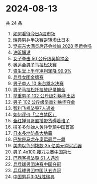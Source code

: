 # 2024-08-13

共 24 条

<!-- BEGIN -->
<!-- 最后更新时间 Tue Aug 13 2024 21:13:22 GMT+0800 (China Standard Time) -->

1. [如何看待今日A股市场](https://www.zhihu.com/search?q=%E5%A6%82%E4%BD%95%E7%9C%8B%E5%BE%85%E4%BB%8A%E6%97%A5A%E8%82%A1%E5%B8%82%E5%9C%BA)
1. [瑞典男乒半决赛逆转淘汰日本](https://www.zhihu.com/search?q=%E7%91%9E%E5%85%B8%E7%94%B7%E4%B9%92%E5%8D%8A%E5%86%B3%E8%B5%9B%E9%80%86%E8%BD%AC%E6%B7%98%E6%B1%B0%E6%97%A5%E6%9C%AC)
1. [樊振东大满贯后还会参加 2028 奥运会吗](https://www.zhihu.com/search?q=%E6%A8%8A%E6%8C%AF%E4%B8%9C%E5%A4%A7%E6%BB%A1%E8%B4%AF%E5%90%8E%E8%BF%98%E4%BC%9A%E5%8F%82%E5%8A%A0%202028%20%E5%A5%A5%E8%BF%90%E4%BC%9A%E5%90%97)
1. [许昕解说](https://www.zhihu.com/search?q=%E8%AE%B8%E6%98%95%E8%A7%A3%E8%AF%B4)
1. [女子拳击 50 公斤级吴愉摘金](https://www.zhihu.com/search?q=%E5%A5%B3%E5%AD%90%E6%8B%B3%E5%87%BB%2050%20%E5%85%AC%E6%96%A4%E7%BA%A7%E5%90%B4%E6%84%89%E6%91%98%E9%87%91)
1. [奥运会男子马拉松决赛](https://www.zhihu.com/search?q=%E5%A5%A5%E8%BF%90%E4%BC%9A%E7%94%B7%E5%AD%90%E9%A9%AC%E6%8B%89%E6%9D%BE%E5%86%B3%E8%B5%9B)
1. [资生堂上半年净利润降 99.9%](https://www.zhihu.com/search?q=%E8%B5%84%E7%94%9F%E5%A0%82%E4%B8%8A%E5%8D%8A%E5%B9%B4%E5%87%80%E5%88%A9%E6%B6%A6%E9%99%8D%2099.9%25)
1. [乒乓女团金牌赛](https://www.zhihu.com/search?q=%E4%B9%92%E4%B9%93%E5%A5%B3%E5%9B%A2%E9%87%91%E7%89%8C%E8%B5%9B)
1. [男子单人 10 米台跳水决赛](https://www.zhihu.com/search?q=%E7%94%B7%E5%AD%90%E5%8D%95%E4%BA%BA%2010%20%E7%B1%B3%E5%8F%B0%E8%B7%B3%E6%B0%B4%E5%86%B3%E8%B5%9B)
1. [男子马拉松托拉破纪录摘金](https://www.zhihu.com/search?q=%E7%94%B7%E5%AD%90%E9%A9%AC%E6%8B%89%E6%9D%BE%E6%89%98%E6%8B%89%E7%A0%B4%E7%BA%AA%E5%BD%95%E6%91%98%E9%87%91)
1. [举重男子 102 公斤级刘焕华出战](https://www.zhihu.com/search?q=%E4%B8%BE%E9%87%8D%E7%94%B7%E5%AD%90%20102%20%E5%85%AC%E6%96%A4%E7%BA%A7%E5%88%98%E7%84%95%E5%8D%8E%E5%87%BA%E6%88%98)
1. [男子 102 公斤级举重刘焕华夺金](https://www.zhihu.com/search?q=%E7%94%B7%E5%AD%90%20102%20%E5%85%AC%E6%96%A4%E7%BA%A7%E4%B8%BE%E9%87%8D%E5%88%98%E7%84%95%E5%8D%8E%E5%A4%BA%E9%87%91)
1. [智利飞机坠毁7人遇难](https://www.zhihu.com/search?q=%E6%99%BA%E5%88%A9%E9%A3%9E%E6%9C%BA%E5%9D%A0%E6%AF%817%E4%BA%BA%E9%81%87%E9%9A%BE)
1. [如何评价「尘白禁区」](https://www.zhihu.com/search?q=%E5%A6%82%E4%BD%95%E8%AF%84%E4%BB%B7%E3%80%8C%E5%B0%98%E7%99%BD%E7%A6%81%E5%8C%BA%E3%80%8D)
1. [全红婵哥哥直播带货碍着谁了](https://www.zhihu.com/search?q=%E5%85%A8%E7%BA%A2%E5%A9%B5%E5%93%A5%E5%93%A5%E7%9B%B4%E6%92%AD%E5%B8%A6%E8%B4%A7%E7%A2%8D%E7%9D%80%E8%B0%81%E4%BA%86)
1. [拼多多创始人黄峥登顶中国首富](https://www.zhihu.com/search?q=%E6%8B%BC%E5%A4%9A%E5%A4%9A%E5%88%9B%E5%A7%8B%E4%BA%BA%E9%BB%84%E5%B3%A5%E7%99%BB%E9%A1%B6%E4%B8%AD%E5%9B%BD%E9%A6%96%E5%AF%8C)
1. [日本多地防备大地震](https://www.zhihu.com/search?q=%E6%97%A5%E6%9C%AC%E5%A4%9A%E5%9C%B0%E9%98%B2%E5%A4%87%E5%A4%A7%E5%9C%B0%E9%9C%87)
1. [巴黎是马龙在奥运最后一舞](https://www.zhihu.com/search?q=%E5%B7%B4%E9%BB%8E%E6%98%AF%E9%A9%AC%E9%BE%99%E5%9C%A8%E5%A5%A5%E8%BF%90%E6%9C%80%E5%90%8E%E4%B8%80%E8%88%9E)
1. [美向以色列拨款 35 亿美元购买武器](https://www.zhihu.com/search?q=%E7%BE%8E%E5%90%91%E4%BB%A5%E8%89%B2%E5%88%97%E6%8B%A8%E6%AC%BE%2035%20%E4%BA%BF%E7%BE%8E%E5%85%83%E8%B4%AD%E4%B9%B0%E6%AD%A6%E5%99%A8)
1. [男子 4x100 接力决赛中国第七](https://www.zhihu.com/search?q=%E7%94%B7%E5%AD%90%204x100%20%E6%8E%A5%E5%8A%9B%E5%86%B3%E8%B5%9B%E4%B8%AD%E5%9B%BD%E7%AC%AC%E4%B8%83)
1. [巴西客机坠毁 61 人遇难](https://www.zhihu.com/search?q=%E5%B7%B4%E8%A5%BF%E5%AE%A2%E6%9C%BA%E5%9D%A0%E6%AF%81%2061%20%E4%BA%BA%E9%81%87%E9%9A%BE)
1. [乒乓球男团决赛中国夺冠](https://www.zhihu.com/search?q=%E4%B9%92%E4%B9%93%E7%90%83%E7%94%B7%E5%9B%A2%E5%86%B3%E8%B5%9B%E4%B8%AD%E5%9B%BD%E5%A4%BA%E5%86%A0)
1. [乒乓球男团中国队五连冠](https://www.zhihu.com/search?q=%E4%B9%92%E4%B9%93%E7%90%83%E7%94%B7%E5%9B%A2%E4%B8%AD%E5%9B%BD%E9%98%9F%E4%BA%94%E8%BF%9E%E5%86%A0)
1. [中国男乒3:0战胜瑞典](https://www.zhihu.com/search?q=%20%E4%B8%AD%E5%9B%BD%E7%94%B7%E4%B9%923%3A0%E6%88%98%E8%83%9C%E7%91%9E%E5%85%B8)

<!-- END -->
